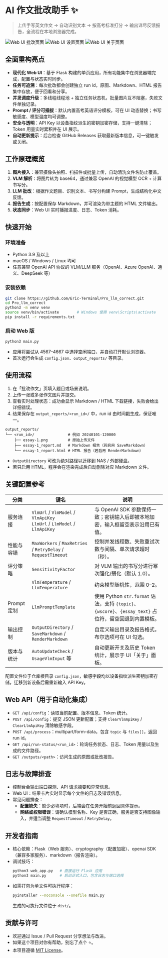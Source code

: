 # AI 作文批改助手 ✨

> 上传手写英文作文 → 自动识别文本 → 按高考标准打分 → 输出详尽反馈报告，全流程在本地浏览器完成。

![Web UI 批改页面](photo/1.png)
![Web UI 设置页面](photo/2.png)
![Web UI 关于页面](photo/3.png)

## 全面重构亮点
- **现代化 Web UI**：基于 Flask 构建的单页应用，所有功能集中在浏览器端完成，配置与状态实时同步。
- **任务可追溯**：每次批改都会创建独立 run id，原图、Markdown、HTML 报告集中存放，便于回看和分享。
- **并发调度升级**：多线程线程池 + 独立任务状态机，批量图片互不阻塞，失败文件单独记录。
- **Prompt / 评分可插拔**：默认内置高考英语评分模板，可在 UI 动态替换；书写敏感度、模型温度均可调整。
- **安全与透明**：API Key 以设备指纹派生的密钥加密存储，支持一键清除；Token 用量实时累积并在 UI 展示。
- **自动更新提示**：后台检查 GitHub Releases 获取最新版本信息，可一键触发或关闭。

## 工作原理概览
1. **图片接入**：兼容摄像头拍照、扫描件或批量上传，自动清洗文件名防止覆盖。
2. **VLM 解析**：将图片转为 base64，通过兼容 OpenAI 的视觉模型 OCR + 计算书写分。
3. **LLM 批改**：根据作文题目、识别文本、书写分构建 Prompt，生成结构化中文反馈。
4. **报告生成**：按配置保存 Markdown，并可渲染为带主题的 HTML 文件输出。
5. **状态同步**：Web UI 实时播报进度、日志、Token 消耗。

## 快速开始

### 环境准备
- Python 3.9 及以上
- macOS / Windows / Linux 均可
- 任意兼容 OpenAI API 协议的 VLM/LLM 服务（OpenAI、Azure OpenAI、通义、DeepSeek 等）

### 安装依赖
```bash
git clone https://github.com/Eric-Terminal/Pro_llm_correct.git
cd Pro_llm_correct
python3 -m venv venv
source venv/bin/activate        # Windows 使用 venv\Scripts\activate
pip install -r requirements.txt
```

### 启动 Web 版
```bash
python3 main.py
```
- 应用将尝试从 4567–4667 中选择空闲端口，并自动打开默认浏览器。
- 首次运行会生成 `config.json`、`output_reports/` 等目录。

## 使用流程
1. 在「批改作文」页填入题目或场景说明。
2. 上传一张或多张作文图片并提交。
3. 查看实时处理状态：成功会显示 Markdown / HTML 下载链接，失败会给出详细错误。
4. 结果保存在 `output_reports/<run_id>/` 中，run id 由时间戳生成，保证唯一。

```
output_reports/
└── <run_id>/               # 例如 20240101-120000
    ├── essay-1.png         # 原始上传文件
    ├── essay-1_report.md   # Markdown 报告（若启用 SaveMarkdown）
    └── essay-1_report.html # HTML 报告（若启用 RenderMarkdown）
```
- `OutputDirectory` 可改为绝对路径以迁移到 NAS / 外部硬盘。
- 若只启用 HTML，程序会在渲染完成后自动删除对应 Markdown 文件。

## 关键配置参考
| 分类 | 键名 | 说明 |
| --- | --- | --- |
| 服务连接 | `VlmUrl` / `VlmModel` / `VlmApiKey`<br>`LlmUrl` / `LlmModel` / `LlmApiKey` | 与 OpenAI SDK 参数保持一致；密钥输入后即被本地加密，输入框留空表示沿用已有值。 |
| 性能与容错 | `MaxWorkers` / `MaxRetries` / `RetryDelay` / `RequestTimeout` | 控制并发线程数、失败重试次数与间隔、单次请求超时（秒）。 |
| 评分策略 | `SensitivityFactor` | 对 VLM 输出的书写分进行幂次强化/弱化（默认 1.0）。 |
|  | `VlmTemperature` / `LlmTemperature` | 约束模型随机性，范围 0–2。 |
| Prompt 定制 | `LlmPromptTemplate` | 使用 Python `str.format` 语法，支持 `{topic}`、`{wscore}`、`{essay_text}` 占位符，留空回退到内置模板。 |
| 输出控制 | `OutputDirectory` / `SaveMarkdown` / `RenderMarkdown` | 自定义输出目录及报告格式，布尔选项可在 UI 勾选。 |
| 版本与统计 | `AutoUpdateCheck` / `UsageVlmInput` 等 | 自动更新开关及历史 Token 统计，展示于 UI「关于」面板。 |

配置文件位于仓库根目录 `config.json`，敏感字段均以设备指纹派生密钥加密存储，迁移到新设备后需重新输入 API Key。

## Web API（用于自动化集成）
- `GET /api/config`：读取当前配置、版本信息、Token 统计。
- `POST /api/config`：提交 JSON 更新配置；支持 `ClearVlmApiKey` / `ClearLlmApiKey` 清除敏感字段。
- `POST /api/process`：multipart/form-data，包含 `topic` 与 `files[]`，返回 run id。
- `GET /api/run-status/<run_id>`：轮询任务状态、日志、Token 用量以及生成的文件路径。
- `GET /outputs/<path>`：访问生成的原图或批改报告。

## 日志与故障排查
- 控制台会输出端口探测、API 请求摘要和异常信息。
- Web UI：结果卡片实时显示每个文件的日志及错误信息。
- 常见问题排查：
  - **配置缺失**：缺少必填项时，后端会在任务开始前返回具体提示。
  - **网络或权限错误**：请确认模型名称、Key 是否正确，服务是否支持图像输入，并适当调整 `RequestTimeout` / `RetryDelay`。

## 开发者指南
- 核心依赖：Flask（Web 服务）、cryptography（配置加密）、openai SDK（兼容多家服务）、markdown（报告渲染）。
- 调试技巧：
  ```bash
  python3 web_app.py   # 直接运行 Flask 应用
  python3 main.py      # 启动正式入口，包含日志与端口选择
  ```
- 如需打包为单文件可执行程序：
  ```bash
  pyinstaller --noconsole --onefile main.py
  ```
  生成的可执行文件位于 `dist/`。

## 贡献与许可
- 欢迎通过 Issue / Pull Request 分享想法与改进。
- 如果这个项目对你有帮助，别忘了点个 ⭐️。
- 本项目遵循 [MIT License](LICENSE)。
